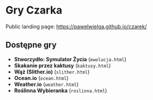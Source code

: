 # Gry Czarka

Public landing page: <https://pawelwielga.github.io/czarek/>

## Dostępne gry
- **Stworzydło: Symulator Życia** (`ewolucja.html`)
- **Skakanie przez kaktusy** (`kaktusy.html`)
- **Wąż (Slither.io)** (`slither.html`)
- **Ocean.io** (`ocean.html`)
- **Weather.io** (`weather.html`)
- **Roślinna Wybieranka** (`roslinna.html`)
